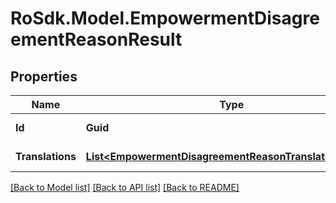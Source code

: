 # RoSdk.Model.EmpowermentDisagreementReasonResult

## Properties

Name | Type | Description | Notes
------------ | ------------- | ------------- | -------------
**Id** | **Guid** |  | [optional] [readonly] 
**Translations** | [**List&lt;EmpowermentDisagreementReasonTranslationResult&gt;**](EmpowermentDisagreementReasonTranslationResult.md) |  | [optional] [readonly] 

[[Back to Model list]](../README.md#documentation-for-models) [[Back to API list]](../README.md#documentation-for-api-endpoints) [[Back to README]](../README.md)

